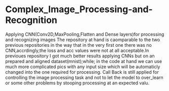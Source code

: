 # Complex_Image_Processing-and-Recognition
Applying CNN(Conv2D,MaxPooling,Flatten and Dense layers)for processing and recognizing images
The repository at hand is caomparable to the two previous repositories in the way that in the very first one there was no CNN,accrdingly,the loss and acc values were not at all acceptable.In previoues repository I got much better results applying CNNs but on an prepared and aligned dataset(mnist);while; in the code at hand we can use much more complicated pics with any input size which will be automaticly changed into the one required for processing.
Call Back is still applied for controlling the image processing task and not to let the model to over_learn or some other problems by stooping processing at an expected valu.
